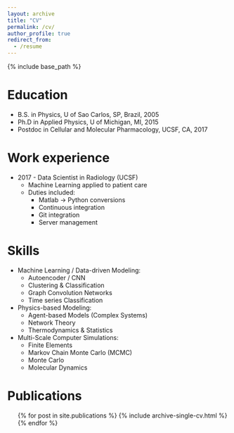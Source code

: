 ```yaml
---
layout: archive
title: "CV"
permalink: /cv/
author_profile: true
redirect_from:
  - /resume
---
```


{% include base_path %}

Education
======
* B.S. in Physics, U of Sao Carlos, SP, Brazil, 2005
* Ph.D in Applied Physics, U of Michigan, MI, 2015
* Postdoc in Cellular and Molecular Pharmacology, UCSF, CA, 2017

Work experience
======
* 2017 - Data Scientist in Radiology (UCSF)
  * Machine Learning applied to patient care
  * Duties included:
    * Matlab -> Python conversions
    * Continuous integration
    * Git integration
    * Server management

Skills
======
* Machine Learning / Data-driven Modeling:
  * Autoencoder / CNN
  * Clustering & Classification
  * Graph Convolution Networks
  * Time series Classification
* Physics-based Modeling:
  * Agent-based Models (Complex Systems)
  * Network Theory
  * Thermodynamics & Statistics
* Multi-Scale Computer Simulations:
  * Finite Elements
  * Markov Chain Monte Carlo (MCMC)
  * Monte Carlo
  * Molecular Dynamics

Publications
======
  <ul>{% for post in site.publications %}
    {% include archive-single-cv.html %}
  {% endfor %}</ul>

<!-- Talks
======
  <ul>{% for post in site.talks %}
    {% include archive-single-talk-cv.html %}
  {% endfor %}</ul>

Teaching
======
  <ul>{% for post in site.teaching %}
    {% include archive-single-cv.html %}
  {% endfor %}</ul> -->
